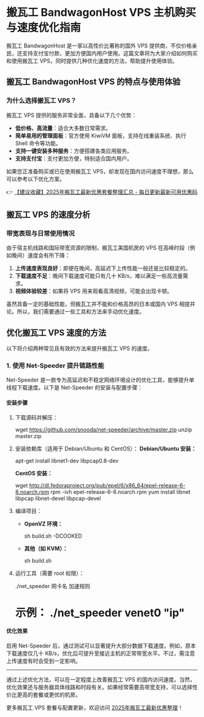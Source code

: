 # 搬瓦工 BandwagonHost VPS 主机购买与速度优化指南

搬瓦工 BandwagonHost 是一家以高性价比著称的国外 VPS 提供商，不仅价格亲民，还支持支付宝付款，更加方便国内用户使用。这篇文章将为大家介绍如何购买和使用搬瓦工 VPS，同时提供几种优化速度的方法，帮助提升使用体验。

## 搬瓦工 BandwagonHost VPS 的特点与使用体验

### 为什么选择搬瓦工 VPS？
搬瓦工 VPS 提供的服务非常全面，具备以下几个优势：
- **低价格、高流量**：适合大多数日常需求。
- **简单易用的管理面板**：官方使用 KiwiVM 面板，支持在线重装系统、执行 Shell 命令等功能。
- **支持一键安装多种服务**：方便搭建各类应用服务。
- **支持支付宝**：支付更加方便，特别适合国内用户。

如果您正准备购买或已在使用搬瓦工 VPS，却发现在国内访问速度不理想，那么可以参考以下优化方案。

👉 [【建议收藏】2025年搬瓦工最新优惠套餐整理汇总 - 每日更新最新可用优惠码](https://bit.ly/banwagon)

## 搬瓦工 VPS 的速度分析

### 带宽表现与日常使用情况
由于宿主机线路和国际带宽资源的限制，搬瓦工美国机房的 VPS 在高峰时段（例如晚间）速度会有所下降：
1. **上传速度表现良好**：即便在晚间，高延迟下上传性能一般还是比较稳定的。
2. **下载速度不足**：晚间下载速度可能只有几十 KB/s，难以满足一些高流量需求。
3. **视频体验较差**：如果将 VPS 用来观看高清视频，可能会出现卡顿。

虽然具备一定的基础性能，但搬瓦工并不能和价格高昂的日本或国内 VPS 相提并论。所以，我们需要通过一些工具和方法来手动优化速度。

## 优化搬瓦工 VPS 速度的方法

以下将介绍两种常见且有效的方法来提升搬瓦工 VPS 的速度。

### 1. 使用 Net-Speeder 提升链路性能

Net-Speeder 是一款专为高延迟和不稳定网络环境设计的优化工具，能够提升单线程下载速度。以下是 Net-Speeder 的安装与配置步骤：

#### 安装步骤
1. 下载源码并解压：
   
   wget https://github.com/snooda/net-speeder/archive/master.zip
   unzip master.zip
   
2. 安装依赖库（适用于 Debian/Ubuntu 和 CentOS）：
   **Debian/Ubuntu 安装：**
   
   apt-get install libnet1-dev libpcap0.8-dev
   

   **CentOS 安装：**
   
   wget http://dl.fedoraproject.org/pub/epel/6/x86_64/epel-release-6-8.noarch.rpm
   rpm -ivh epel-release-6-8.noarch.rpm
   yum install libnet libpcap libnet-devel libpcap-devel
   

3. 编译项目：
   - **OpenVZ 环境：**
     
     sh build.sh -DCOOKED
     
   - **其他（如 KVM）：**
     
     sh build.sh
     
4. 运行工具（需要 root 权限）：
   
   ./net_speeder 网卡名 加速规则
   # 示例： ./net_speeder venet0 "ip"
   
   
#### 优化效果
启用 Net-Speeder 后，通过测试可以显著提升大部分数据下载速度。例如，原本下载速度仅几十 KB/s，优化后可提升至接近主机的正常带宽水平。不过，需注意上传速度有时会受到一定影响。

---

通过上述优化方法，可以在一定程度上改善搬瓦工 VPS 的国内访问速度。当然，优化效果还与服务器具体线路和时段有关。如果经常需要高带宽支持，可以选择性价比更高的套餐或更优的机房。

更多搬瓦工 VPS 套餐与配置更新，欢迎访问 [2025年搬瓦工最新优惠整理](https://bit.ly/banwagon)！